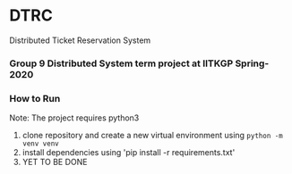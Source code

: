 # DTRC

Distributed Ticket Reservation System

### Group 9 Distributed System term project at IITKGP Spring-2020

### How to Run

Note: The project requires python3

1. clone repository and create a new virtual environment using `python -m venv venv`
2. install dependencies using 'pip install -r requirements.txt'
3. YET TO BE DONE
